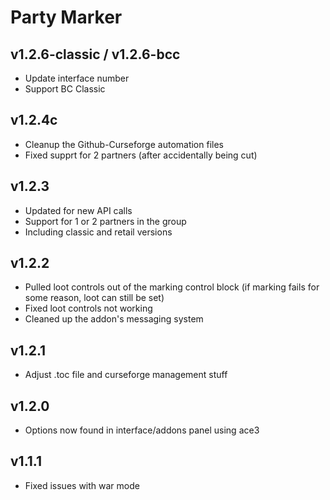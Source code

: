 # Party Marker

## v1.2.6-classic / v1.2.6-bcc

- Update interface number
- Support BC Classic

## v1.2.4c

- Cleanup the Github-Curseforge automation files
- Fixed supprt for 2 partners (after accidentally being cut)

## v1.2.3

- Updated for new API calls
- Support for 1 or 2 partners in the group
- Including classic and retail versions

## v1.2.2

- Pulled loot controls out of the marking control block (if marking fails for some reason, loot can still be set)
- Fixed loot controls not working
- Cleaned up the addon's messaging system

## v1.2.1

- Adjust .toc file and curseforge management stuff

## v1.2.0

- Options now found in interface/addons panel using ace3

## v1.1.1

- Fixed issues with war mode

